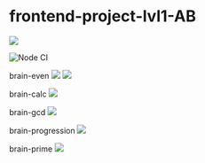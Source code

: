 # frontend-project-lvl1-AB
<a href="https://codeclimate.com/github/AndreyBorisov23/frontend-project-lvl1-AB/maintainability"><img src="https://api.codeclimate.com/v1/badges/52f3cf057a41509f2710/maintainability" /></a>

![Node CI](https://github.com/AndreyBorisov23/frontend-project-lvl1-AB/workflows/Node%20CI/badge.svg)

brain-even
<a href="https://asciinema.org/a/pk012tA0EzMnpQDjGVlHfdyKj" target="_blank"><img src="https://asciinema.org/a/pk012tA0EzMnpQDjGVlHfdyKj.svg" /></a>
<a href="https://asciinema.org/a/h12pQsdmCPrKPagFS4hqTYt9c" target="_blank"><img src="https://asciinema.org/a/h12pQsdmCPrKPagFS4hqTYt9c.svg" /></a>

brain-calc
<a href="https://asciinema.org/a/YXEgqK36Y2FXVqjBFqdQrjnRT" target="_blank"><img src="https://asciinema.org/a/YXEgqK36Y2FXVqjBFqdQrjnRT.svg" /></a>

brain-gcd
<a href="https://asciinema.org/a/ncFM8XzdNGRu04XJoXTcdYuls" target="_blank"><img src="https://asciinema.org/a/ncFM8XzdNGRu04XJoXTcdYuls.svg" /></a>

brain-progression
<a href="https://asciinema.org/a/U4XcHCXejo8NEMgYIAAoyqEyO" target="_blank"><img src="https://asciinema.org/a/U4XcHCXejo8NEMgYIAAoyqEyO.svg" /></a>

brain-prime
<a href="https://asciinema.org/a/1ByprwQjguouJ43CZx93C6l83" target="_blank"><img src="https://asciinema.org/a/1ByprwQjguouJ43CZx93C6l83.svg" /></a>